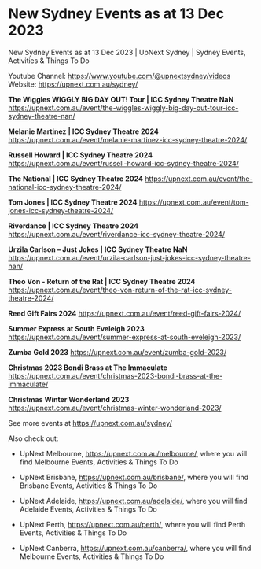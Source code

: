 # New Sydney Events as at 13 Dec 2023
New Sydney Events as at 13 Dec 2023 | UpNext Sydney | Sydney Events, Activities &amp; Things To Do

Youtube Channel: https://www.youtube.com/@upnextsydney/videos 
Website: https://upnext.com.au/sydney/


**The Wiggles WIGGLY BIG DAY OUT! Tour | ICC Sydney Theatre NaN**
 https://upnext.com.au/event/the-wiggles-wiggly-big-day-out-tour-icc-sydney-theatre-nan/

**Melanie Martinez | ICC Sydney Theatre 2024**
 https://upnext.com.au/event/melanie-martinez-icc-sydney-theatre-2024/

**Russell Howard | ICC Sydney Theatre 2024**
 https://upnext.com.au/event/russell-howard-icc-sydney-theatre-2024/

**The National | ICC Sydney Theatre 2024**
 https://upnext.com.au/event/the-national-icc-sydney-theatre-2024/

**Tom Jones | ICC Sydney Theatre 2024**
 https://upnext.com.au/event/tom-jones-icc-sydney-theatre-2024/

**Riverdance | ICC Sydney Theatre 2024**
 https://upnext.com.au/event/riverdance-icc-sydney-theatre-2024/

**Urzila Carlson – Just Jokes | ICC Sydney Theatre NaN**
 https://upnext.com.au/event/urzila-carlson-just-jokes-icc-sydney-theatre-nan/

**Theo Von - Return of the Rat | ICC Sydney Theatre 2024**
 https://upnext.com.au/event/theo-von-return-of-the-rat-icc-sydney-theatre-2024/

**Reed Gift Fairs 2024**
 https://upnext.com.au/event/reed-gift-fairs-2024/

**Summer Express at South Eveleigh 2023**
 https://upnext.com.au/event/summer-express-at-south-eveleigh-2023/

**Zumba Gold 2023**
 https://upnext.com.au/event/zumba-gold-2023/

**Christmas 2023 Bondi Brass at The Immaculate**
 https://upnext.com.au/event/christmas-2023-bondi-brass-at-the-immaculate/

**Christmas Winter Wonderland 2023**
 https://upnext.com.au/event/christmas-winter-wonderland-2023/



See more events at https://upnext.com.au/sydney/


Also check out:

* UpNext Melbourne, https://upnext.com.au/melbourne/, where you will find Melbourne Events, Activities & Things To Do

* UpNext Brisbane, https://upnext.com.au/brisbane/, where you will find Brisbane Events, Activities & Things To Do

* UpNext Adelaide, https://upnext.com.au/adelaide/, where you will find Adelaide Events, Activities & Things To Do

* UpNext Perth, https://upnext.com.au/perth/, where you will find Perth Events, Activities & Things To Do

* UpNext Canberra, https://upnext.com.au/canberra/, where you will find Melbourne Events, Activities & Things To Do